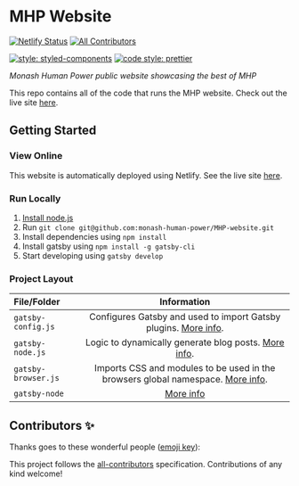 # MHP Website

[![Netlify Status](https://api.netlify.com/api/v1/badges/4e11de4f-08a6-455e-a138-2c241560a582/deploy-status)](https://app.netlify.com/sites/mhp-test/deploys)
[![All Contributors](https://img.shields.io/badge/all_contributors-2-orange.svg?style=flat-square)](#contributors)

[![style: styled-components](https://img.shields.io/badge/style-%F0%9F%92%85%20styled--components-orange.svg?colorB=daa357&colorA=db748e)](https://github.com/styled-components/styled-components)
[![code style: prettier](https://img.shields.io/badge/code_style-prettier-ff69b4.svg?style=flat-square)](https://github.com/prettier/prettier)

_Monash Human Power public website showcasing the best of MHP_

This repo contains all of the code that runs the MHP website. Check out the live site [here](https://monashhumanpower.org).

## Getting Started

### View Online

This website is automatically deployed using Netlify. See the live site [here](https://monashhumanpower.org).

### Run Locally

1. [Install node.js](https://nodejs.org)
2. Run `git clone git@github.com:monash-human-power/MHP-website.git`
3. Install dependencies using `npm install`
4. Install gatsby using `npm install -g gatsby-cli`
5. Start developing using `gatsby develop`

### Project Layout

| File/Folder         |                                                           Information                                                            |
| :------------------ | :------------------------------------------------------------------------------------------------------------------------------: |
| `gatsby-config.js`  | Configures Gatsby and used to import Gatsby plugins. [More info](https://www.gatsbyjs.com/tutorial/plugin-and-theme-tutorials/). |
| `gatsby-node.js`    |                 Logic to dynamically generate blog posts. [More info](https://www.gatsbyjs.org/docs/node-apis/).                 |
| `gatsby-browser.js` |  Imports CSS and modules to be used in the browsers global namespace. [More info](https://www.gatsbyjs.org/docs/browser-apis/).  |
| `gatsby-node`       |                                      [More info](https://www.gatsbyjs.org/docs/node-apis/)                                       |

## Contributors ✨

Thanks goes to these wonderful people ([emoji key](https://allcontributors.org/docs/en/emoji-key)):

<!-- ALL-CONTRIBUTORS-LIST:START - Do not remove or modify this section -->
<!-- ALL-CONTRIBUTORS-LIST:END -->

This project follows the [all-contributors](https://github.com/all-contributors/all-contributors) specification. Contributions of any kind welcome!

